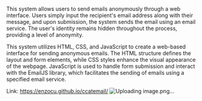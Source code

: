 This system allows users to send emails anonymously through a web interface. Users simply input the recipient's email address along with their message, and upon submission, the system sends the email using an email service. The user's identity remains hidden throughout the process, providing a level of anonymity. 

This system utilizes HTML, CSS, and JavaScript to create a web-based interface for sending anonymous emails. The HTML structure defines the layout and form elements, while CSS styles enhance the visual appearance of the webpage. JavaScript is used to handle form submission and interact with the EmailJS library, which facilitates the sending of emails using a specified email service.

Link: https://enzocu.github.io/ccatemail/
![Uploading image.png…]()

